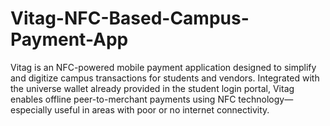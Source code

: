 # Vitag-NFC-Based-Campus-Payment-App
Vitag is an NFC-powered mobile payment application designed to simplify and digitize campus transactions for students and vendors. Integrated with the universe wallet already provided in the student login portal, Vitag enables offline peer-to-merchant payments using NFC technology—especially useful in areas with poor or no internet connectivity.
